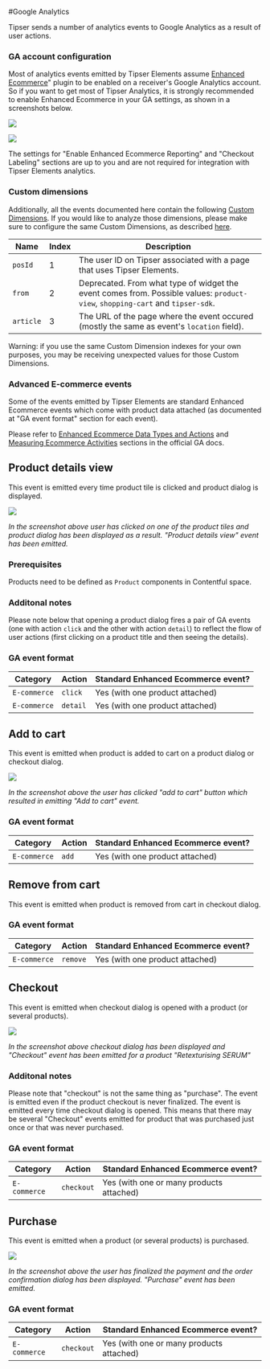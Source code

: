 #Google Analytics

Tipser sends a number of analytics events to Google Analytics as a result of user actions.

### GA account configuration ###

Most of analytics events emitted by Tipser Elements assume <a href="https://developers.google.com/analytics/devguides/collection/analyticsjs/enhanced-ecommerce" target="_blank">Enhanced Ecommerce</a>" plugin to be enabled on
a receiver's Google Analytics account. So if you want to get most of Tipser Analytics, it is strongly recommended to enable Enhanced Ecommerce in your GA settings, as shown in a screenshots below.

[![](enhanced_analytics_settings.png)](/images/enhanced_analytics_settings.png) 

[![](enable_ecommerce.png)](/images/enable_ecommerce.png)

The settings for "Enable Enhanced Ecommerce Reporting" and "Checkout Labeling" sections are up to you and are not required for integration with Tipser Elements analytics.

### Custom dimensions ###

Additionally, all the events documented here contain the following <a href="https://support.google.com/analytics/answer/2709828?hl=en" target="_blank">Custom Dimensions</a>. If you would like to analyze those dimensions, please
make sure to configure the same Custom Dimensions, as described [here](google.com/analytics/answer/2709829?hl=en).

Name                  | Index                   | Description
---------             | ---------               | ---------
`posId`               | 1                       | The user ID on Tipser associated with a page that uses Tipser Elements.
`from`                | 2                       | Deprecated. From what type of widget the event comes from. Possible values: `product-view`, `shopping-cart` and `tipser-sdk`.
`article`             | 3                       | The URL of the page where the event occured (mostly the same as event's `location` field).

Warning: if you use the same Custom Dimension indexes for your own
purposes, you may be receiving unexpected values for those Custom Dimensions.

### Advanced E-commerce events ###

Some of the events emitted by Tipser Elements are standard Enhanced Ecommerce events which come with product data attached (as documented at "GA event format" section for each event).

Please refer to <a href="https://developers.google.com/analytics/devguides/collection/analyticsjs/enhanced-ecommerce#ecommerce-data" target="_blank">Enhanced Ecommerce Data Types and Actions</a> and 
 <a href="https://developers.google.com/analytics/devguides/collection/analyticsjs/enhanced-ecommerce#measuring-activities" target="_blank">Measuring Ecommerce Activities</a> sections in the official GA docs.

## Product details view

This event is emitted every time product tile is clicked and product dialog is displayed.

[![](product_details_viewed.png)](/images/product_details_viewed.png)

_In the screenshot above user has clicked on one of the product tiles and product dialog has been displayed as a result. "Product details view" event has been emitted._

### Prerequisites ###

Products need to be defined as `Product` components in Contentful space.

### Additonal notes ###

Please note below that opening a product dialog fires a pair of GA events (one with action `click` and the other with action `detail`) to reflect the flow of user actions
(first clicking on a product title and then seeing the details).

### GA event format ###

Category         | Action      | Standard Enhanced Ecommerce event?
---------        | ----------- | -----------
`E-commerce`     | `click`     | Yes (with one product attached)
`E-commerce`     | `detail`    | Yes (with one product attached)

## Add to cart

This event is emitted when product is added to cart on a product dialog or checkout dialog.

[![](add_to_cart_event.png)](/images/add_to_cart_event.png)

_In the screenshot above the user has clicked "add to cart" button which resulted in emitting "Add to cart" event._

### GA event format ###

Category         | Action         | Standard Enhanced Ecommerce event?
---------        | -----------    | -----------        
`E-commerce`     | `add`          | Yes (with one product attached) 

## Remove from cart

This event is emitted when product is removed from cart in checkout dialog.

### GA event format ###

Category         | Action         | Standard Enhanced Ecommerce event?
---------        | -----------    | -----------       
`E-commerce`     | `remove`       | Yes (with one product attached)

## Checkout

This event is emitted when checkout dialog is opened with a product (or several products).

[![](product_checkout.png)](/images/product_checkout.png)

_In the screenshot above checkout dialog has been displayed and "Checkout" event has been emitted for a product "Retexturising SERUM"_

### Additonal notes ###

Please note that "checkout" is not the same thing as "purchase". The event is emitted even if the product checkout is never finalized.
The event is emitted every time checkout dialog is opened. This means that there may be several "Checkout" events emitted for product that was purchased just 
once or that was never purchased.

### GA event format ###

Category         | Action         | Standard Enhanced Ecommerce event?     
---------        | -----------    | -----------               
`E-commerce`     | `checkout`     | Yes (with one or many products attached)


## Purchase

This event is emitted when a product (or several products) is purchased.

[![](purchase_event.png)](/images/purchase_event.png)

_In the screenshot above the user has finalized the payment and the order confirmation dialog has been displayed. "Purchase" event has been emitted._

### GA event format ###

Category         | Action         | Standard Enhanced Ecommerce event?        
---------        | -----------    | -----------               
`E-commerce`     | `checkout`     | Yes (with one or many products attached)
